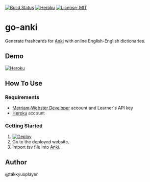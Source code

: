 [![Build Status](https://travis-ci.org/takkyuuplayer/go-anki.svg?branch=master)](https://travis-ci.org/takkyuuplayer/go-anki)
[![Heroku](https://heroku-badge.herokuapp.com/?app=tp-go-anki&style=flat)](https://tp-go-anki.herokuapp.com/)
[![License: MIT](https://img.shields.io/badge/License-MIT-yellow.svg)](https://opensource.org/licenses/MIT)

# go-anki

Generate frashcards for [Anki](https://apps.ankiweb.net/) with online English-English dictionaries.

## Demo

[![Heroku](https://heroku-badge.herokuapp.com/?app=tp-go-anki&style=flat)](https://tp-go-anki.herokuapp.com/)

## How To Use

### Requirements

* [Merriam\-Webster Developer](https://www.dictionaryapi.com/account/my-keys.htm) account and Learner's API key
* [Heroku](https://id.heroku.com/login) account

### Getting Started

1. [![Deploy](https://www.herokucdn.com/deploy/button.svg)](https://heroku.com/deploy)
1. Go to the deployed website.
1. Import tsv file into [Anki](https://apps.ankiweb.net/).

## Author

@takkyuuplayer
